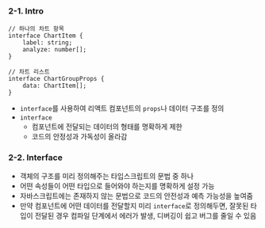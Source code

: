 ### 2-1. Intro
```tsx
// 하나의 차트 항목
interface ChartItem {
	label: string;
	analyze: number[];
}

// 차트 리스트
interface ChartGroupProps {
	data: ChartItem[];
}
```
* `interface`를 사용하여 리액트 컴포넌트의 `props`나 데이터 구조를 정의
* `interface`
	* 컴포넌트에 전달되는 데이터의 형태를 명확하게 제한 
	* 코드의 안정성과 가독성이 올라감

### 2-2. Interface
* 객체의 구조를 미리 정의해주는 타입스크립트의 문법 중 하나
* 어떤 속성들이 어떤 타입으로 들어와야 하는지를 명확하게 설정 가능
* 자바스크립트에는 존재하지 않는 문법으로 코드의 안전성과 예측 가능성을 높여줌
* 만약 컴포넌트에 어떤 데이터를 전달할지 미리 `interface`로 정의해두면, 잘못된 타입이 전달된 경우 컴파일 단계에서 에러가 발생, 디버깅이 쉽고 버그를 줄일 수 있음